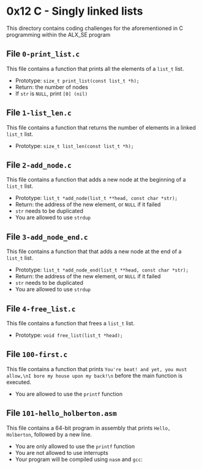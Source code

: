 # 0x12 C - Singly linked lists
This directory contains coding challenges for the aforementioned in C programming within the ALX_SE program

## File `0-print_list.c`
This file contains a function that prints all the elements of a `list_t` list.
* Prototype: `size_t print_list(const list_t *h);`
* Return: the number of nodes
* If `str` is `NULL`, print `[0] (nil)`

## File `1-list_len.c`
This file contains a function that returns the number of elements in a linked `list_t` list.
* Prototype: `size_t list_len(const list_t *h);`

## File `2-add_node.c`
This file contains a function that adds a new node at the beginning of a `list_t` list.
* Prototype: `list_t *add_node(list_t **head, const char *str);`
* Return: the address of the new element, or `NULL` if it failed
* `str` needs to be duplicated
* You are allowed to use `strdup`

## File `3-add_node_end.c`
This file contains a function that that adds a new node at the end of a `list_t` list.
* Prototype: `list_t *add_node_end(list_t **head, const char *str);`
* Return: the address of the new element, or `NULL` if it failed
* `str` needs to be duplicated
* You are allowed to use `strdup`

## File `4-free_list.c`
This file contains a function that frees a `list_t` list.
* Prototype: `void free_list(list_t *head);`

## File `100-first.c`
This file contains a function that prints `You're beat! and yet, you must allow,\nI bore my house upon my back!\n` before the main function is executed.
* You are allowed to use the `printf` function

## File `101-hello_holberton.asm`
This file contains a 64-bit program in assembly that prints `Hello, Holberton`, followed by a new line.
* You are only allowed to use the `printf` function
* You are not allowed to use interrupts
* Your program will be compiled using `nasm` and `gcc`:
